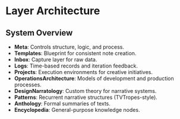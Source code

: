 # Layer Architecture

## System Overview

- **Meta**: Controls structure, logic, and process.
- **Templates**: Blueprint for consistent note creation.
- **Inbox**: Capture layer for raw data.
- **Logs**: Time-based records and iteration feedback.
- **Projects**: Execution environments for creative initiatives.
- **OperationsArchitecture**: Models of development and production processes.
- **DesignNarratology**: Custom theory for narrative systems.
- **Patterns**: Recurrent narrative structures (TVTropes-style).
- **Anthology**: Formal summaries of texts.
- **Encyclopedia**: General-purpose knowledge nodes.

